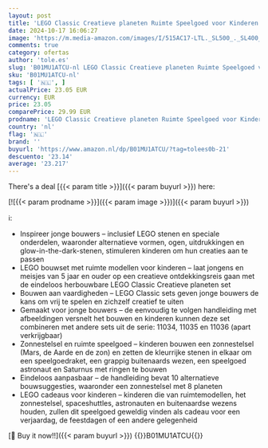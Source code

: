 ```yaml
---
layout: post
title: 'LEGO Classic Creatieve planeten Ruimte Speelgoed voor Kinderen met Opbergdoos  Bouwpakket met Raket  Creatief Cadeau voor Jongens en meisjes vanaf 5 Jaar 11037'
date: 2024-10-17 16:06:27
image: 'https://m.media-amazon.com/images/I/515AC17-LTL._SL500_._SL400_.jpg'
comments: true
category: ofertas
author: 'tole.es'
slug: 'B01MU1ATCU-nl LEGO Classic Creatieve planeten Ruimte Speelgoed voor...'
sku: 'B01MU1ATCU-nl'
tags: [ '🇳🇱', ]
actualPrice: 23.05 EUR
currency: EUR
price: 23.05
comparePrice: 29.99 EUR
prodname: 'LEGO Classic Creatieve planeten Ruimte Speelgoed voor Kinderen met Opbergdoos  Bouwpakket met Raket  Creatief Cadeau voor Jongens en meisjes vanaf 5 Jaar 11037'
country: 'nl'
flag: '🇳🇱'
brand: ''
buyurl: 'https://www.amazon.nl/dp/B01MU1ATCU/?tag=tolees0b-21'
descuento: '23.14'
average: '23.217'
---
```


There's a deal [{{< param title >}}]({{< param buyurl >}})  here:

[![{{< param prodname >}}]({{< param image >}})]({{< param buyurl >}})

ℹ️:

- Inspireer jonge bouwers – inclusief LEGO stenen en speciale onderdelen, waaronder alternatieve vormen, ogen, uitdrukkingen en glow-in-the-dark-stenen, stimuleren kinderen om hun creaties aan te passen
- LEGO bouwset met ruimte modellen voor kinderen – laat jongens en meisjes van 5 jaar en ouder op een creatieve ontdekkingsreis gaan met de eindeloos herbouwbare LEGO Classic Creatieve planeten set
- Bouwen aan vaardigheden – LEGO Classic sets geven jonge bouwers de kans om vrij te spelen en zichzelf creatief te uiten
- Gemaakt voor jonge bouwers – de eenvoudig te volgen handleiding met afbeeldingen versnelt het bouwen en kinderen kunnen deze set combineren met andere sets uit de serie: 11034, 11035 en 11036 (apart verkrijgbaar)
- Zonnestelsel en ruimte speelgoed – kinderen bouwen een zonnestelsel (Mars, de Aarde en de zon) en zetten de kleurrijke stenen in elkaar om een speelgoedraket, een grappig buitenaards wezen, een speelgoed astronaut en Saturnus met ringen te bouwen
- Eindeloos aanpasbaar – de handleiding bevat 10 alternatieve bouwsuggesties, waaronder een zonnestelsel met 8 planeten
- LEGO cadeaus voor kinderen – kinderen die van ruimtemodellen, het zonnestelsel, spaceshuttles, astronauten en buitenaardse wezens houden, zullen dit speelgoed geweldig vinden als cadeau voor een verjaardag, de feestdagen of een andere gelegenheid

[🛒 Buy it now!!]({{< param buyurl >}})
{{<world>}}B01MU1ATCU{{</world>}}
